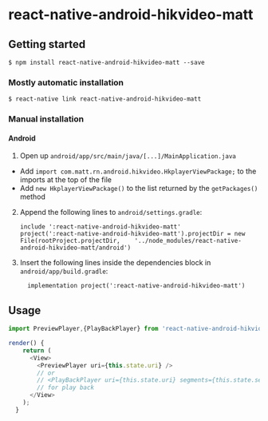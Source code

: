 
# react-native-android-hikvideo-matt

## Getting started

`$ npm install react-native-android-hikvideo-matt --save`

### Mostly automatic installation

`$ react-native link react-native-android-hikvideo-matt`

### Manual installation


#### Android

1. Open up `android/app/src/main/java/[...]/MainApplication.java`
  - Add `import com.matt.rn.android.hikvideo.HkplayerViewPackage;` to the imports at the top of the file
  - Add `new HkplayerViewPackage()` to the list returned by the `getPackages()` method
2. Append the following lines to `android/settings.gradle`:
  	```
  	include ':react-native-android-hikvideo-matt'
  	project(':react-native-android-hikvideo-matt').projectDir = new File(rootProject.projectDir, 	'../node_modules/react-native-android-hikvideo-matt/android')
  	```
3. Insert the following lines inside the dependencies block in `android/app/build.gradle`:
  	```
      implementation project(':react-native-android-hikvideo-matt')
  	```


## Usage
```javascript
import PreviewPlayer,{PlayBackPlayer} from 'react-native-android-hikvideo-matt';

render() {
    return (
      <View>
        <PreviewPlayer uri={this.state.uri} />
		// or 
		// <PlayBackPlayer uri={this.state.uri} segments={this.state.segments}/>
		// for play back
      </View>
    );
  }
```
  